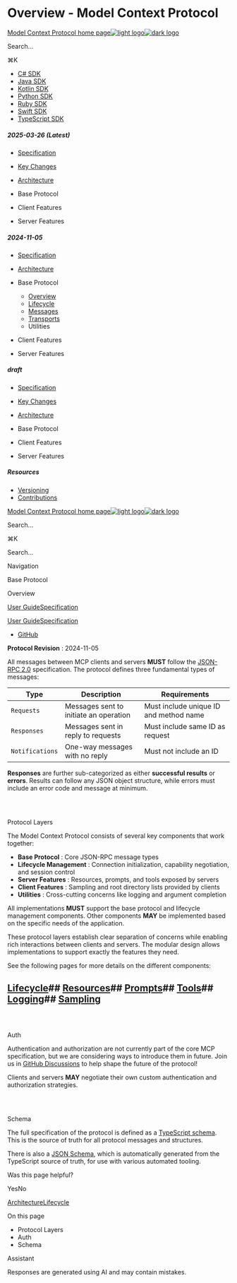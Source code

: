 # Overview - Model Context Protocol

[Model Context Protocol home page![light logo](https://mintlify.s3.us-west-1.amazonaws.com/mcp/logo/light.svg)![dark logo](https://mintlify.s3.us-west-1.amazonaws.com/mcp/logo/dark.svg)](/)

Search...

⌘K

* [C# SDK](https://github.com/modelcontextprotocol/csharp-sdk)
* [Java SDK](https://github.com/modelcontextprotocol/java-sdk)
* [Kotlin SDK](https://github.com/modelcontextprotocol/kotlin-sdk)
* [Python SDK](https://github.com/modelcontextprotocol/python-sdk)
* [Ruby SDK](https://github.com/modelcontextprotocol/ruby-sdk)
* [Swift SDK](https://github.com/modelcontextprotocol/swift-sdk)
* [TypeScript SDK](https://github.com/modelcontextprotocol/typescript-sdk)

##### 2025-03-26 (Latest)

  * [Specification](/specification/2025-03-26)
  * [Key Changes](/specification/2025-03-26/changelog)
  * [Architecture](/specification/2025-03-26/architecture)
  * Base Protocol

  * Client Features

  * Server Features

##### 2024-11-05

  * [Specification](/specification/2024-11-05)
  * [Architecture](/specification/2024-11-05/architecture)
  * Base Protocol

    * [Overview](/specification/2024-11-05/basic)
    * [Lifecycle](/specification/2024-11-05/basic/lifecycle)
    * [Messages](/specification/2024-11-05/basic/messages)
    * [Transports](/specification/2024-11-05/basic/transports)
    * Utilities

  * Client Features

  * Server Features

##### draft

  * [Specification](/specification/draft)
  * [Key Changes](/specification/draft/changelog)
  * [Architecture](/specification/draft/architecture)
  * Base Protocol

  * Client Features

  * Server Features

##### Resources

  * [Versioning](/specification/versioning)
  * [Contributions](/specification/contributing)

[Model Context Protocol home page![light logo](https://mintlify.s3.us-west-1.amazonaws.com/mcp/logo/light.svg)![dark logo](https://mintlify.s3.us-west-1.amazonaws.com/mcp/logo/dark.svg)](/)

Search...

⌘K

Search...

Navigation

Base Protocol

Overview

[User Guide](/introduction)[Specification](/specification/2025-03-26)

[User Guide](/introduction)[Specification](/specification/2025-03-26)

* [GitHub](https://github.com/modelcontextprotocol)

**Protocol Revision** : 2024-11-05

All messages between MCP clients and servers **MUST** follow the [JSON-RPC 2.0](https://www.jsonrpc.org/specification) specification. The protocol defines three fundamental types of messages:

Type| Description| Requirements  
---|---|---  
`Requests`| Messages sent to initiate an operation| Must include unique ID and method name  
`Responses`| Messages sent in reply to requests| Must include same ID as request  
`Notifications`| One-way messages with no reply| Must not include an ID  
  
**Responses** are further sub-categorized as either **successful results** or **errors**. Results can follow any JSON object structure, while errors must include an error code and message at minimum.

## 

​

Protocol Layers

The Model Context Protocol consists of several key components that work together:

  * **Base Protocol** : Core JSON-RPC message types
  * **Lifecycle Management** : Connection initialization, capability negotiation, and session control
  * **Server Features** : Resources, prompts, and tools exposed by servers
  * **Client Features** : Sampling and root directory lists provided by clients
  * **Utilities** : Cross-cutting concerns like logging and argument completion

All implementations **MUST** support the base protocol and lifecycle management components. Other components **MAY** be implemented based on the specific needs of the application.

These protocol layers establish clear separation of concerns while enabling rich interactions between clients and servers. The modular design allows implementations to support exactly the features they need.

See the following pages for more details on the different components:

## [Lifecycle](/specification/2024-11-05/basic/lifecycle)## [Resources](/specification/2024-11-05/server/resources)## [Prompts](/specification/2024-11-05/server/prompts)## [Tools](/specification/2024-11-05/server/tools)## [Logging](/specification/2024-11-05/server/utilities/logging)## [Sampling](/specification/2024-11-05/client/sampling)

## 

​

Auth

Authentication and authorization are not currently part of the core MCP specification, but we are considering ways to introduce them in future. Join us in [GitHub Discussions](https://github.com/modelcontextprotocol/specification/discussions) to help shape the future of the protocol!

Clients and servers **MAY** negotiate their own custom authentication and authorization strategies.

## 

​

Schema

The full specification of the protocol is defined as a [TypeScript schema](https://github.com/modelcontextprotocol/specification/tree/main/schema/2024-11-05/schema.ts). This is the source of truth for all protocol messages and structures.

There is also a [JSON Schema](https://github.com/modelcontextprotocol/specification/tree/main/schema/2024-11-05/schema.json), which is automatically generated from the TypeScript source of truth, for use with various automated tooling.

Was this page helpful?

YesNo

[Architecture](/specification/2024-11-05/architecture)[Lifecycle](/specification/2024-11-05/basic/lifecycle)

On this page

  * Protocol Layers
  * Auth
  * Schema

Assistant

Responses are generated using AI and may contain mistakes.